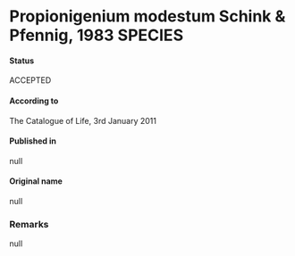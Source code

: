# Propionigenium modestum Schink & Pfennig, 1983 SPECIES

#### Status
ACCEPTED

#### According to
The Catalogue of Life, 3rd January 2011

#### Published in
null

#### Original name
null

### Remarks
null